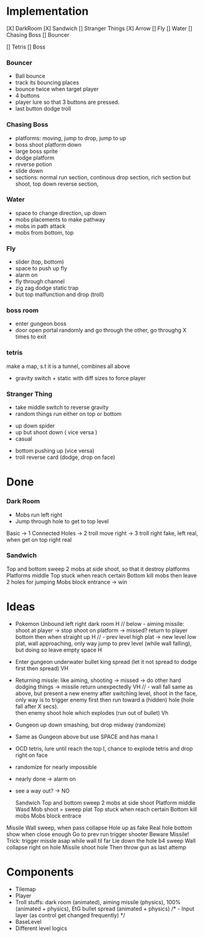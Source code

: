 # Implementation
[X] DarkRoom
[X] Sandwich
[] Stranger Things
[X] Arrow
[] Fly 
[] Water
[] Chasing Boss 
[] Bouncer

[] Tetris
[] Boss 

### Bouncer 
- Ball bounce
- track its bouncing places
- bounce twice when target player  
- 4 buttons
- player lure so that 3 buttons are pressed.
- last button dodge troll
 


### Chasing Boss 
- platforms: moving, jump to drop, jump to up
- boss shoot platform down 
- large boss sprite 
- dodge platform
- reverse potion 
- slide down
- sections: normal run section, continous drop section, rich section but shoot, top down reverse section, 


### Water 
- space to change direction, up down 
- mobs placements to make pathway 
- mobs in path attack 
- mobs from bottom, top 


### Fly
- slider (top, bottom) 
- space to push up fly 
- alarm on
- fly through channel
- zig zag dodge static trap 
- but top malfunction and drop (troll)

### boss room 
- enter gungeon boss
- door open portal randomly and go through the other, go throughg X times to exit  


### tetris
 



make a map, s.t it is a tunnel, combines all above 
- gravity switch + static with diff sizes to force player 

### Stranger Thing
- take middle switch to reverse gravity
- random things run either on top or bottom
+ up down spider
+ up but shoot down ( vice versa )
+ casual 
- bottom pushing up (vice versa)
- troll reverse card  (dodge, drop on face) 

# Done

### Dark Room 
- Mobs run left right 
- Jump through hole to get to top level

Basic -> 1 Connected Holes -> 2 troll move right -> 3 troll right fake, left real, when get on top right real

### Sandwich
Top and bottom sweep
2 mobs at side shoot, so that it destroy platforms 
Platforms middle 
Top stuck when reach certain 
Bottom kill mobs then leave 2 holes for jumping
Mobs block entrance -> win

# Ideas 

- Pokemon Unbound left right dark room   H
// below - aiming missile: shoot at player -> stop shoot on platform -> missed? return to player bottom then when straight up   H 
// - prev level high plat -> new level low plat, wall approaching, only way jump to prev level (while wall falling),
but doing so leave empty space H    

- Enter gungeon underwater bullet king spread (let it not spread to dodge first then spread)    VH  
- Returning missle: like aiming, shooting -> missed -> do other hard dodging things -> missile return unexpectedly  VH
// - wall fall same as above, but present a new enemy after switching level, shoot in the face, 
only way is to trigger enemy first then run toward a (hidden) hole (hole fall after X secs).  
then enemy shoot hole which explodes (run out of bullet) Vh  
- Gungeon up down smashing, but drop midway (randomize)

- Same as Gungeon above but use SPACE and has mana I
- OCD tetris, lure until reach the top I, chance to explode tetris and drop right on face 


- randomize for nearly impossible 
- nearly done -> alarm on  
- see a way out? -> NO 





 

  Sandwich 
Top and bottom sweep
2 mobs at side shoot 
Platform middle
Wasd 
Mob shoot = sweep plat 
Top stuck when reach certain 
Bottom kill mobs
Mobs block entrace

Missile
Wall sweep, when pass collapse 
Hole up as fake
Real hole bottom show when close enough 
Go to prev run trigger shooter
Beware Missile! 
Trick: trigger missle asap while wall til far
Lie down the hole b4 sweep
Wall collapse right on hole
Missile shoot hole
Then throw gun as last attemp



# Components  
- Tilemap  
- Player   
- Troll stuffs: dark room (animated), aiming missile (physics), 100% (animated + physics), EtG bullet spread (animated + physics) 
/* - Input layer (as control get changed frequently)    */
- BaseLevel   
- Different level logics


